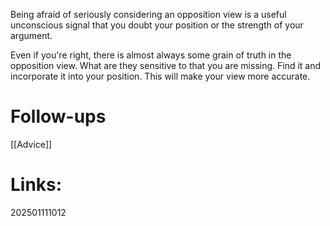 Being afraid of seriously considering an opposition view is a useful unconscious signal that you doubt your position or the strength of your argument.

Even if you're right, there is almost always some grain of truth in the opposition view. What are they sensitive to that you are missing. Find it and incorporate it into your position. This will make your view more accurate.


# Follow-ups
[[Advice]]

# Links: 



202501111012
